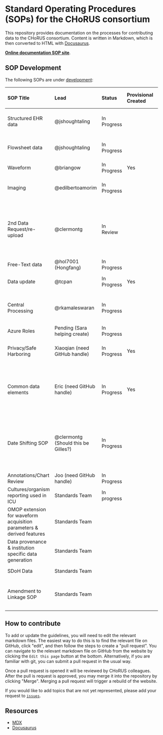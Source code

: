 # Standard Operating Procedures (SOPs) for the CHoRUS consortium

This repository provides documentation on the processes for contributing data to the CHoRUS consortium. Content is written in Markdown, which is then converted to HTML with [Docusaurus](https://docusaurus.io/).

[**Online documentation SOP site**](https://chorus-ai.github.io/Chorus_SOP/). 

## SOP Development

The following SOPs are under [development](https://github.com/orgs/chorus-ai/projects/13):

| SOP Title | Lead | Status | Provisional Created | Draft Due Date | Notes
| :--- | :--- | :--- | :--- |:--- |:--- |
| Structured EHR data | @jshoughtaling | In Progress |  | 21 Feb | Supporting the time committed for cloud
| Flowsheet data | @jshoughtaling | In Progress |  | 21 Feb | Supporting the time committed for cloud
| Waveform | @briangow | In Progress | Yes| 31 Jan| Finalize
| Imaging | @edilbertoamorim | In Progress |  | 7 March | Considering current testing ongoing 
| 2nd Data Request/re-upload | @clermontg | In Review |  | 7 Feb | Updating to add more technical information and need timeline for first data quality requirements 
| Free-Text data | @hol7001 (Hongfang)| In Progress |  | 7 Feb |  
| Data update | @tcpan | In Progress | Yes | 31 Jan | Finalize the process and get reviewed
| Central Processing | @rkamaleswaran | In Progress |  | 14 Feb | Provisional at least. Recognize things can/will change 
| Azure Roles | Pending (Sara helping create) | In Progress |  | 7 Feb | 
| Privacy/Safe Harboring | Xiaoqian (need GitHub handle) | In Progress | Yes | 31 Jan | Checklist created, need to confirm if that is enough
| Common data elements | Eric (need GitHub handle) | In Progress | Yes | 31 Jan | Initial delphi list created, but need specific list of elements we will review for in each upload
| Date Shifting SOP | @clermontg (Should this be Gilles?) | In Progress |  | 31 Jan | We should have good idea of what we should be doing for date shifting, but need to put down on virtual paper 
| Annotations/Chart Review | Joo (need GitHub handle)| In Progress |  | 21 Feb | 
| Cultures/organism reporting used in ICU | Standards Team| In progress |  | TBD |  
| OMOP extension for waveform acquisition parameters & derived features | Standards Team|  |  | TBD |  
| Data provenance & institution specific data generation | Standards Team|  |  | TBD |  
| SDoH Data | Standards Team|  |  | TBD | collaborate with UF team | 
| Amendment to Linkage SOP | Standards Team|  |  | TBD | ICU representation and procedure ID representation |

## How to contribute

To add or update the guidelines, you will need to edit the relevant markdown files. The easiest way to do this is to find the relevant file on GitHub, click "edit", and then follow the steps to create a "pull request". You can navigate to the relevant markdown file on GitHub from the website by clicking the `Edit this page` button at the bottom. Alternatively, if you are familiar with git, you can submit a pull request in the usual way.

Once a pull request is opened it will be reviewed by CHoRUS colleagues. After the pull is request is approved, you may merge it into the repository by clicking "Merge". Merging a pull request will trigger a rebuild of the website.

If you would like to add topics that are not yet represented, please add your request to [`issues`](https://github.com/chorus-ai/Chorus_SOP/issues).

## Resources

- [MDX](https://mdxjs.com/)
- [Docusaurus](https://docusaurus.io/)
